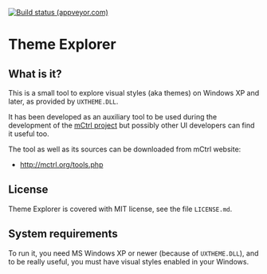 [![Build status (appveyor.com)](https://img.shields.io/appveyor/ci/mity/theme-explorer/master.svg?label=build)](https://ci.appveyor.com/project/mity/theme-explorer/branch/master)

# Theme Explorer


## What is it?

This is a small tool to explore visual styles (aka themes) on Windows XP and
later, as provided by `UXTHEME.DLL`.

It has been developed as an auxiliary tool to be used during the development
of the [mCtrl project](http://mctrl.org) but possibly other UI developers can
find it useful too.

The tool as well as its sources can be downloaded from mCtrl website:

* http://mctrl.org/tools.php


## License

Theme Explorer is covered with MIT license, see the file `LICENSE.md`.


## System requirements

To run it, you need MS Windows XP or newer (because of `UXTHEME.DLL`), and to
be really useful, you must have visual styles enabled in your Windows.
